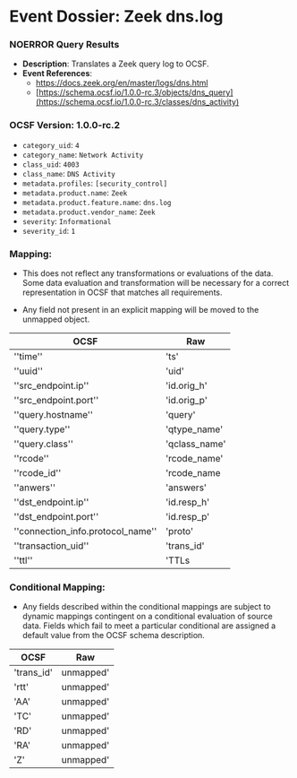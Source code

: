 # Event Dossier: Zeek dns.log
### NOERROR Query Results
- **Description**: Translates a Zeek query log to OCSF. 
- **Event References**:
  - https://docs.zeek.org/en/master/logs/dns.html
  - [https://schema.ocsf.io/1.0.0-rc.3/objects/dns_query](https://schema.ocsf.io/1.0.0-rc.3/classes/dns_activity)

 ### OCSF Version: 1.0.0-rc.2
 - `category_uid`: `4`
 - `category_name`: `Network Activity`
 - `class_uid`: `4003`
 - `class_name`: `DNS Activity`
 - `metadata.profiles`: `[security_control]`
 - `metadata.product.name`: `Zeek`
 - `metadata.product.feature.name`: `dns.log`
 - `metadata.product.vendor_name`: `Zeek`
 - `severity`: `Informational`
 - `severity_id`: `1`

 ### Mapping:
 - This does not reflect any transformations or evaluations of the data. Some data evaluation and transformation will be necessary for a correct representation in OCSF that matches all requirements.

 - Any field not present in an explicit mapping will be moved to the unmapped object.

| OCSF                       | Raw             |
| -------------------------- | ----------------|
|''time''|'ts'|
|''uuid''|'uid'|
|''src_endpoint.ip''|'id.orig_h'|
|''src_endpoint.port''|'id.orig_p'|
|''query.hostname''|'query'|
|''query.type''|'qtype_name'|
|''query.class''|'qclass_name'|
|''rcode''|'rcode_name'|
|''rcode_id''|'rcode_name|
|''anwers''|'answers'|
|''dst_endpoint.ip''|'id.resp_h'|
|''dst_endpoint.port''|'id.resp_p'|
|''connection_info.protocol_name''|'proto'|
|''transaction_uid''|'trans_id'|
|''ttl''|'TTLs|


 ### Conditional Mapping:
 - Any fields described within the conditional mappings are subject to dynamic mappings contingent on a conditional evaluation of source data. Fields which fail to meet a particular conditional are assigned a default value from the OCSF schema description.

| OCSF                       | Raw             |
| -------------------------- | ----------------|
|'trans_id'|unmapped'|
|'rtt'|unmapped'|
|'AA'|unmapped'|
|'TC'|unmapped'|
|'RD'|unmapped'|
|'RA'|unmapped'|
|'Z'|unmapped'|
